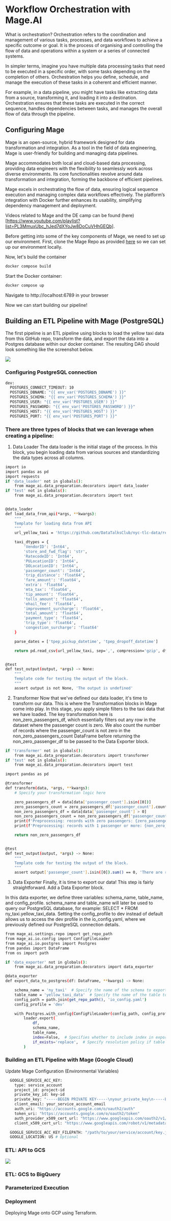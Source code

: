# Workflow Orchestration with Mage.AI

What is orchestration? Orchestration refers to the coordination and management of various tasks, processes, and data workflows to achieve a specific outcome or goal. It is the process of organising and controlling the flow of data and operations within a system or a series of connected systems.

In simpler terms, imagine you have multiple data processing tasks that need to be executed in a specific order, with some tasks depending on the completion of others. Orchestration helps you define, schedule, and manage the execution of these tasks in a coherent and efficient manner.

For example, in a data pipeline, you might have tasks like extracting data from a source, transforming it, and loading it into a destination. Orchestration ensures that these tasks are executed in the correct sequence, handles dependencies between tasks, and manages the overall flow of data through the pipeline.

## Configuring Mage
Mage is an open-source, hybrid framework designed for data transformation and integration. As a tool in the field of data engineering, Mage is user-friendly for building and managing data pipelines.

Mage accommodates both local and cloud-based data processing, providing data engineers with the flexibility to seamlessly work across diverse environments. Its core functionalities revolve around data transformation and integration, forming the backbone of efficient pipelines.

Mage excels in orchestrating the flow of data, ensuring logical sequence execution and managing complex data workflows effectively. The platform’s integration with Docker further enhances its usability, simplifying dependency management and deployment.

Videos related to Mage and the DE camp can be found (here)[https://www.youtube.com/playlist?list=PL3MmuxUbc_hJed7dXYoJw8DoCuVHhGEQb].

Before getting into some of the key components of Mage, we need to set up our environment. First, clone the Mage Repo as provided [here](https://github.com/mage-ai/mage-zoomcamp) so we can set up our environment locally.

Now, let's build the container
  ```bash
docker compose build
```
Start the Docker container:
```bash
docker compose up
```
Navigate to http://localhost:6789 in your browser

Now we can start building our pipeline!

## Building an ETL Pipeline with Mage (PostgreSQL)

The first pipeline is an ETL pipeline using blocks to load the yellow taxi data from this GitHub repo, transform the data, and export the data into a Postgres database within our docker container. The resulting DAG should look something like the screenshot below.

<div>
<img src="https://github.com/yasminemasmoudi/Zoomcamp_DE_2024/week2/API_to_postgres.png">
</div>

### Configuring PostgreSQL connection

```bash
dev:
  POSTGRES_CONNECT_TIMEOUT: 10
  POSTGRES_DBNAME: "{{ env_var('POSTGRES_DBNAME') }}"
  POSTGRES_SCHEMA: "{{ env_var('POSTGRES_SCHEMA') }}"
  POSTGRES_USER: "{{ env_var('POSTGRES_USER') }}"
  POSTGRES_PASSWORD: "{{ env_var('POSTGRES_PASSWORD') }}"
  POSTGRES_HOST: "{{ env_var('POSTGRES_HOST') }}"
  POSTGRES_PORT: "{{ env_var('POSTGRES_PORT') }}"
```
### There are three types of blocks that we can leverage when creating a pipeline:

1. Data Loader
The data loader is the initial stage of the process. In this block, you begin loading data from various sources and standardizing the data types across all columns.

```bash
import io
import pandas as pd
import requests
if 'data_loader' not in globals():
    from mage_ai.data_preparation.decorators import data_loader
if 'test' not in globals():
    from mage_ai.data_preparation.decorators import test


@data_loader
def load_data_from_api(*args, **kwargs):
    """
    Template for loading data from API
    """
    url_yellow_taxi = 'https://github.com/DataTalksClub/nyc-tlc-data/releases/download/yellow/yellow_tripdata_2021-01.csv.gz'

    taxi_dtypes = {
        'VendorID': 'Int64',
        'store_and_fwd_flag': 'str',
        'RatecodeID': 'Int64',
        'PULocationID': 'Int64',
        'DOLocationID': 'Int64',
        'passenger_count': 'Int64',
        'trip_distance': 'float64',
        'fare_amount': 'float64',
        'extra': 'float64',
        'mta_tax': 'float64',
        'tip_amount': 'float64',
        'tolls_amount': 'float64',
        'ehail_fee': 'float64',
        'improvement_surcharge': 'float64',
        'total_amount': 'float64',
        'payment_type': 'float64',
        'trip_type': 'float64',
        'congestion_surcharge': 'float64'
    }

    parse_dates = ['tpep_pickup_datetime', 'tpep_dropoff_datetime']

    return pd.read_csv(url_yellow_taxi, sep=',', compression='gzip', dtype=taxi_dtypes, parse_dates=parse_dates)


@test
def test_output(output, *args) -> None:
    """
    Template code for testing the output of the block.
    """
    assert output is not None, 'The output is undefined'
```
2. Transformer
Now that we've defined our data loader, it's time to transform our data. This is where the Transformation blocks in Mage come into play. In this stage, you apply simple filters to the taxi data that we have loaded. The key transformation here is non_zero_passengers_df, which essentially filters out any row in the dataset where the passenger count is zero. We also count the number of records where the passenger_count is not zero in the non_zero_passengers_count DataFrame before returning the non_zero_passenger_df to be passed to the Data Exporter block.
   
```bash
if 'transformer' not in globals():
    from mage_ai.data_preparation.decorators import transformer
if 'test' not in globals():
    from mage_ai.data_preparation.decorators import test

import pandas as pd

@transformer
def transform(data, *args, **kwargs):
    # Specify your transformation logic here

    zero_passengers_df = data[data['passenger_count'].isin([0])]
    zero_passengers_count = zero_passengers_df['passenger_count'].count()
    non_zero_passengers_df = data[data['passenger_count'] > 0]
    non_zero_passengers_count = non_zero_passengers_df['passenger_count'].count()
    print(f'Preprocessing: records with zero passengers: {zero_passengers_count}')
    print(f'Preprocessing: records with 1 passenger or more: {non_zero_passengers_count}')

    return non_zero_passengers_df


@test
def test_output(output, *args) -> None:
    """
    Template code for testing the output of the block.
    """
    assert output['passenger_count'].isin([0]).sum() == 0, 'There are rides with zero passengers'
```
3. Data Exporter
Finally, it is time to export our data! This step is fairly straightforward. Add a Data Exporter block.

In this data exporter, we define three variables: schema_name, table_name, and config_profile. schema_name and table_name will later be used to query our PostgreSQL database, for example: SELECT * FROM ny_taxi.yellow_taxi_data. Setting the config_profile to dev instead of default allows us to access the dev profile in the io_config.yaml, where we previously defined our PostgreSQL connection details.
```bash
from mage_ai.settings.repo import get_repo_path
from mage_ai.io.config import ConfigFileLoader
from mage_ai.io.postgres import Postgres
from pandas import DataFrame
from os import path

if 'data_exporter' not in globals():
    from mage_ai.data_preparation.decorators import data_exporter

@data_exporter
def export_data_to_postgres(df: DataFrame, **kwargs) -> None:

    schema_name = 'ny_taxi'  # Specify the name of the schema to export data to
    table_name = 'yellow_taxi_data'  # Specify the name of the table to export data to
    config_path = path.join(get_repo_path(), 'io_config.yaml')
    config_profile = 'dev'

    with Postgres.with_config(ConfigFileLoader(config_path, config_profile)) as loader:
        loader.export(
            df,
            schema_name,
            table_name,
            index=False,  # Specifies whether to include index in exported table
            if_exists='replace',  # Specify resolution policy if table name already exists
        )
```

### Building an ETL Pipeline with Mage (Google Cloud)

Update Mage Configuration (Environmental Variables)
```bash
  GOOGLE_SERVICE_ACC_KEY:
    type: service_account
    project_id: project-id
    private_key_id: key-id
    private_key: "-----BEGIN PRIVATE KEY-----\nyour_private_key\n-----END_PRIVATE_KEY"
    client_email: your_service_account_email
    auth_uri: "https://accounts.google.com/o/oauth2/auth"
    token_uri: "https://accounts.google.com/o/oauth2/token"
    auth_provider_x509_cert_url: "https://www.googleapis.com/oauth2/v1/certs"
    client_x509_cert_url: "https://www.googleapis.com/robot/v1/metadata/x509/your_service_account_email"

  GOOGLE_SERVICE_ACC_KEY_FILEPATH: "/path/to/your/service/account/key.json"
  GOOGLE_LOCATION: US # Optional
```

### ETL: API to GCS
<div>
<img src="https://github.com/yasminemasmoudi/Zoomcamp_DE_2024/week2/API_to_GCS.png">
</div>

### ETL: GCS to BigQuery
### Parameterized Execution
### Deployment
Deploying Mage onto GCP using Terraform.
